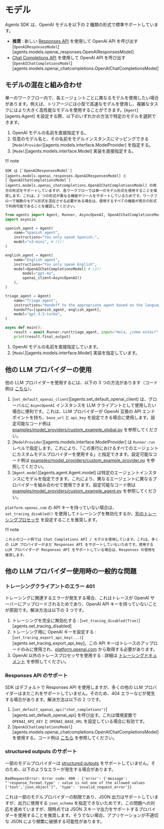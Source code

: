 # モデル

Agents SDK は、OpenAI モデルを以下の 2 種類の形式で標準サポートしています。

- **推奨** : 新しい [Responses API](https://platform.openai.com/docs/api-reference/responses) を使用して OpenAI API を呼び出す [`OpenAIResponsesModel`][agents.models.openai_responses.OpenAIResponsesModel]
- [Chat Completions API](https://platform.openai.com/docs/api-reference/chat) を使用して OpenAI API を呼び出す [`OpenAIChatCompletionsModel`][agents.models.openai_chatcompletions.OpenAIChatCompletionsModel]

## モデルの混在と組み合わせ

単一のワークフロー内で、各エージェントごとに異なるモデルを使用したい場合があります。例えば、トリアージには小型で高速なモデルを使用し、複雑なタスクにはより大きく高性能なモデルを使用することができます。[`Agent`][agents.Agent] を設定する際、以下のいずれかの方法で特定のモデルを選択できます。

1. OpenAI モデルの名前を直接指定する。
2. 任意のモデル名と、その名前をモデルインスタンスにマッピングできる [`ModelProvider`][agents.models.interface.ModelProvider] を指定する。
3. [`Model`][agents.models.interface.Model] 実装を直接指定する。

!!! note

    SDK は [`OpenAIResponsesModel`][agents.models.openai_responses.OpenAIResponsesModel] と [`OpenAIChatCompletionsModel`][agents.models.openai_chatcompletions.OpenAIChatCompletionsModel] の両方の形式をサポートしていますが、各ワークフローでは単一のモデル形式を使用することを推奨します。これは、2 つの形式が異なる機能やツールをサポートしているためです。ワークフローで複数のモデル形式を混在させる必要がある場合は、使用するすべての機能が両方の形式で利用可能であることを確認してください。

```python
from agents import Agent, Runner, AsyncOpenAI, OpenAIChatCompletionsModel
import asyncio

spanish_agent = Agent(
    name="Spanish agent",
    instructions="You only speak Spanish.",
    model="o3-mini", # (1)!
)

english_agent = Agent(
    name="English agent",
    instructions="You only speak English",
    model=OpenAIChatCompletionsModel( # (2)!
        model="gpt-4o",
        openai_client=AsyncOpenAI()
    ),
)

triage_agent = Agent(
    name="Triage agent",
    instructions="Handoff to the appropriate agent based on the language of the request.",
    handoffs=[spanish_agent, english_agent],
    model="gpt-3.5-turbo",
)

async def main():
    result = await Runner.run(triage_agent, input="Hola, ¿cómo estás?")
    print(result.final_output)
```

1. OpenAI モデルの名前を直接指定しています。
2. [`Model`][agents.models.interface.Model] 実装を指定しています。

## 他の LLM プロバイダーの使用

他の LLM プロバイダーを使用するには、以下の 3 つの方法があります（コード例は [こちら](https://github.com/openai/openai-agents-python/tree/main/examples/model_providers/)）。

1. [`set_default_openai_client`][agents.set_default_openai_client] は、グローバルに `AsyncOpenAI` インスタンスを LLM クライアントとして使用したい場合に便利です。これは、LLM プロバイダーが OpenAI 互換の API エンドポイントを持ち、`base_url` と `api_key` を設定できる場合に使用します。設定可能なコード例は [examples/model_providers/custom_example_global.py](https://github.com/openai/openai-agents-python/tree/main/examples/model_providers/custom_example_global.py) を参照してください。
2. [`ModelProvider`][agents.models.interface.ModelProvider] は `Runner.run` レベルで指定します。これにより、「この実行におけるすべてのエージェントにカスタムモデルプロバイダーを使用する」と指定できます。設定可能なコード例は [examples/model_providers/custom_example_provider.py](https://github.com/openai/openai-agents-python/tree/main/examples/model_providers/custom_example_provider.py) を参照してください。
3. [`Agent.model`][agents.agent.Agent.model] は特定のエージェントインスタンスにモデルを指定できます。これにより、異なるエージェントに異なるプロバイダーを組み合わせて使用できます。設定可能なコード例は [examples/model_providers/custom_example_agent.py](https://github.com/openai/openai-agents-python/tree/main/examples/model_providers/custom_example_agent.py) を参照してください。

`platform.openai.com` の API キーを持っていない場合は、`set_tracing_disabled()` を使用してトレーシングを無効化するか、[別のトレーシングプロセッサ](tracing.md) を設定することを推奨します。

!!! note

    これらのコード例では Chat Completions API / モデルを使用しています。これは、多くの LLM プロバイダーがまだ Responses API をサポートしていないためです。使用する LLM プロバイダーが Responses API をサポートしている場合は、Responses の使用を推奨します。

## 他の LLM プロバイダー使用時の一般的な問題

### トレーシングクライアントのエラー 401

トレーシングに関連するエラーが発生する場合、これはトレースが OpenAI サーバーにアップロードされるためであり、OpenAI API キーを持っていないことが原因です。解決方法は以下の 3 つです。

1. トレーシングを完全に無効化する : [`set_tracing_disabled(True)`][agents.set_tracing_disabled]
2. トレーシング用に OpenAI キーを設定する : [`set_tracing_export_api_key(...)`][agents.set_tracing_export_api_key]。この API キーはトレースのアップロードのみに使用され、[platform.openai.com](https://platform.openai.com/) から取得する必要があります。
3. OpenAI 以外のトレースプロセッサを使用する : 詳細は [トレーシングドキュメント](tracing.md#custom-tracing-processors) を参照してください。

### Responses API のサポート

SDK はデフォルトで Responses API を使用しますが、多くの他の LLM プロバイダーはまだこれをサポートしていません。そのため、404 エラーなどが発生する場合があります。解決方法は以下の 2 つです。

1. [`set_default_openai_api("chat_completions")`][agents.set_default_openai_api] を呼び出す。これは環境変数で `OPENAI_API_KEY` と `OPENAI_BASE_URL` を設定している場合に有効です。
2. [`OpenAIChatCompletionsModel`][agents.models.openai_chatcompletions.OpenAIChatCompletionsModel] を使用する。コード例は [こちら](https://github.com/openai/openai-agents-python/tree/main/examples/model_providers/) を参照してください。

### structured outputs のサポート

一部のモデルプロバイダーは [structured outputs](https://platform.openai.com/docs/guides/structured-outputs) をサポートしていません。そのため、以下のようなエラーが発生する場合があります。

```
BadRequestError: Error code: 400 - {'error': {'message': "'response_format.type' : value is not one of the allowed values ['text','json_object']", 'type': 'invalid_request_error'}}
```

これは一部のモデルプロバイダーの制限であり、JSON 出力はサポートしていますが、出力に使用する `json_schema` を指定できないためです。この問題への対応を進めていますが、現時点では JSON スキーマ出力をサポートするプロバイダーを使用することを推奨します。そうでない場合、アプリケーションが不適切な JSON により頻繁に破損する可能性があります。
